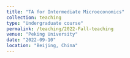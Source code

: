 ```yaml
---
title: "TA for Intermediate Microeconomics"
collection: teaching
type: "Undergraduate course"
permalink: /teaching/2022-Fall-teaching
venue: "Peking University"
date: "2022-09-10"
location: "Beijing, China"
---
```


